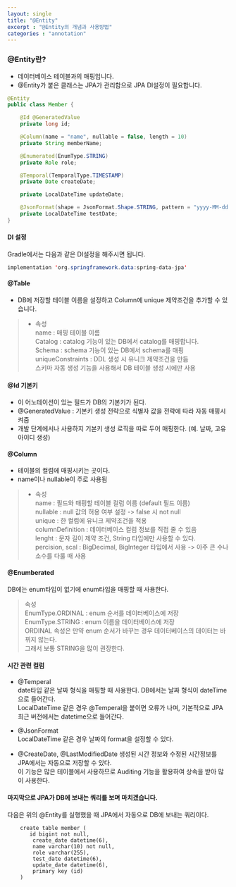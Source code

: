 ```yaml
---
layout: single
title: "@Entity"
excerpt : "@Entity의 개념과 사용방법"
categories : "annotation"
---
```



### @Entity란?

- 데이터베이스 테이블과의 매핑입니다.
- @Entity가 붙은 클래스는 JPA가 관리함으로 JPA DI설정이 필요합니다. 
```java
@Entity
public class Member {

    @Id @GeneratedValue
    private long id;

    @Column(name = "name", nullable = false, length = 10)
    private String memberName;

    @Enumerated(EnumType.STRING)
    private Role role;

    @Temporal(TemporalType.TIMESTAMP)
    private Date createDate;

    private LocalDateTime updateDate;

    @JsonFormat(shape = JsonFormat.Shape.STRING, pattern = "yyyy-MM-dd HH:mm:ss", timezone = "Asia/Seoul")
    private LocalDateTime testDate;
}
```

#### DI 설정 

Gradle에서는 다음과 같은 DI설정을 해주시면 됩니다. 
```java 
implementation 'org.springframework.data:spring-data-jpa'
```

#### @Table
- DB에 저장할 테이블 이름을 설정하고 Column에 unique 제약조건을 추가할 수 있습니다. 

>- 속성  
> name : 매핑 테이블 이름  
> Catalog : catalog 기능이 있는 DB에서 catalog를 매핑합니다.  
> Schema : schema 기능이 있는 DB에서 schema를 매핑  
> uniqueConstraints : DDL 생성 시 유니크 제약조건을 만듬  
스키마 자동 생성 기능을 사용해서 DB 테이블 생성 시에만 사용

#### @Id 기본키 

- 이 어노테이션이 있는 필드가 DB의 기본키가 된다.
- @GeneratedValue : 기본키 생성 전략으로 식별자 값을 전략에 따라 자동 매핑시켜줌 
- 개발 단계에서나 사용하지 기본키 생성 로직을 따로 두어 매핑한다. (예. 날짜, 고유아이디 생성)

#### @Column 

- 테이블의 컬럼에 매핑시키는 곳이다. 
- name이나 nullable이 주로 사용됨

>- 속성  
> name : 필드와 매핑할 테이블 컬럼 이름 (default 필드 이름)  
> nullable : null 값의 허용 여부 설정 -> false 시 not null  
> unique : 한 컬럼에 유니크 제약조건을 적용  
> columnDefinition : 데이터베이스 컬럼 정보를 직접 줄 수 있음  
> lenght : 문자 길이 제약 조건, String 타입에만 사용할 수 있다.  
> percision, scal : BigDecimal, BigInteger 타입에서 사용 -> 아주 큰 수나 소수를 다룰 때 사용  

#### @Enumberated

DB에는 enum타입이 없기에 enum타입을 매핑할 때 사용한다. 

>속성   
EnumType.ORDINAL : enum 순서를 데이터베이스에 저장  
EnumType.STRING : enum 이름을 데이터베이스에 저장  
ORDINAL 속성은 만약 enum 순서가 바꾸는 경우 데이터베이스의 데이터는 바뀌지 않는다.  
그래서 보통 STRING을 많이 권장한다. 
>

#### 시간 관련 컬럼 

- @Temperal  
date타입 같은 날짜 형식을 매핑할 때 사용한다. DB에서는 날짜 형식이 dateTime으로 들어간다.  
LocalDateTime 같은 경우 @Temperal을 붙이면 오류가 나며, 기본적으로 JPA 최근 버전에서는 datetime으로 들어간다. 

- @JsonFormat  
LocalDateTime 같은 경우 날짜의 format을 설정할 수 있다. 

- @CreateDate, @LastModifiedDate 
생성된 시간 정보와 수정된 시간정보를 JPA에서는 자동으로 저장할 수 있다.  
이 기능은 많은 테이블에서 사용하므로 Auditing 기능을 활용하여 상속을 받아 많이 사용한다. 


#### 마지막으로 JPA가 DB에 보내는 쿼리를 보며 마치겠습니다. 
  
  
다음은 위의 @Entity를 실행했을 때 JPA에서 자동으로 DB에 보내는 쿼리이다. 

```
    create table member (
       id bigint not null,
        create_date datetime(6),
        name varchar(10) not null,
        role varchar(255),
        test_date datetime(6),
        update_date datetime(6),
        primary key (id)
    ) 
```

